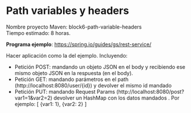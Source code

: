 # Path variables y headers
Nombre proyecto Maven: block6-path-variable-headers  
Tiempo estimado: 8 horas.  

**Programa ejemplo**: https://spring.io/guides/gs/rest-service/  

Hacer aplicación  como la del ejemplo. Incluyendo:

- Petición POST: mandando un objeto JSON en el body y recibiendo ese mismo objeto JSON en la respuesta (en el body).
- Petición GET: mandando parámetros en el path (http://localhost:8080/user/{id}) y devolver el mismo id mandado
- Petición PUT: mandando  Request Params (http://localhost:8080/post?var1=1&var2=2) devolver un HashMap con los datos mandados . Por ejemplo: [ {var1: 1}, {var2: 2} ]
